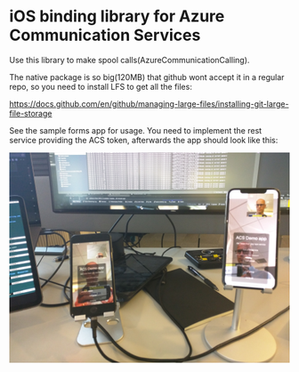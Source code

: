 iOS binding library for Azure Communication Services
====================================================

Use this library to make spool calls(AzureCommunicationCalling).

The native package is so big(120MB) that github wont accept it in a regular repo,
so you need to install LFS to get all the files:

https://docs.github.com/en/github/managing-large-files/installing-git-large-file-storage

See the sample forms app for usage. You need to implement the rest service providing the ACS token, afterwards the app should look like this:

![alt "Test app"](testapp.jpg "Test app")
